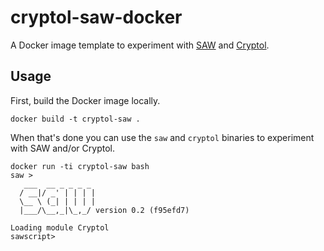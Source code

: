# cryptol-saw-docker
A Docker image template to experiment with [SAW](https://saw.galois.com/) and [Cryptol](https://cryptol.net/).

## Usage

First, build the Docker image locally.

```
docker build -t cryptol-saw .
```

When that's done you can use the `saw` and `cryptol` binaries to experiment with SAW and/or Cryptol.

```
docker run -ti cryptol-saw bash
saw >
   ___  __ _ _ _ _
  / __|/ _' | | | |
  \__ \ (_| | | | |
  |___/\__,_|\_,_/ version 0.2 (f95efd7)

Loading module Cryptol
sawscript>
```
